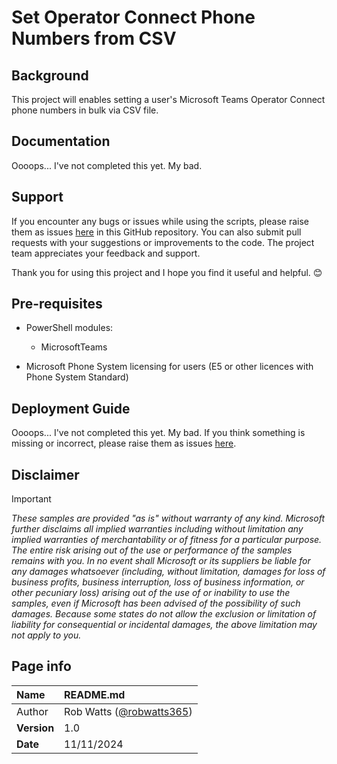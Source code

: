 # Set Operator Connect Phone Numbers from CSV

## Background
This project will enables setting a user's Microsoft Teams Operator Connect phone numbers in bulk via CSV file. 

## Documentation
Oooops... I've not completed this yet. My bad. 

## Support
If you encounter any bugs or issues while using the scripts, please raise them as issues [here](https://github.com/robwatts365/MicrosoftTeamsPhone-SetOperatorConnectPhoneNumberFromCSV/issues) in this GitHub repository. You can also submit pull requests with your suggestions or improvements to the code. The project team appreciates your feedback and support. 

Thank you for using this project and I hope you find it useful and helpful. 😊

## Pre-requisites
* PowerShell modules:
  * MicrosoftTeams

*	Microsoft Phone System licensing for users (E5 or other licences with Phone System Standard)

## Deployment Guide
Oooops... I've not completed this yet. My bad. 
If you think something is missing or incorrect, please raise them as issues [here](https://github.com/robwatts365/MicrosoftTeamsPhone-SetOperatorConnectPhoneNumberFromCSV/issues).

## Disclaimer
> [!IMPORTANT]
> _These samples are provided "as is" without warranty of any kind. Microsoft further disclaims all implied warranties including without limitation any implied warranties of merchantability or of fitness for a particular purpose. The entire risk arising out of the use or performance of the samples remains with you. In no event shall Microsoft or its suppliers be liable for any damages whatsoever (including, without limitation, damages for loss of business profits, business interruption, loss of business information, or other pecuniary loss) arising out of the use of or inability to use the samples, even if Microsoft has been advised of the possibility of such damages. Because some states do not allow the exclusion or limitation of liability for consequential or incidental damages, the above limitation may not apply to you._

## Page info

| Name | README.md |
| :--- | :--- |
| Author | Rob Watts ([@robwatts365](https://github.com/robwatts365)) |
| **Version** | 1.0 |
| **Date** | 11/11/2024 |
